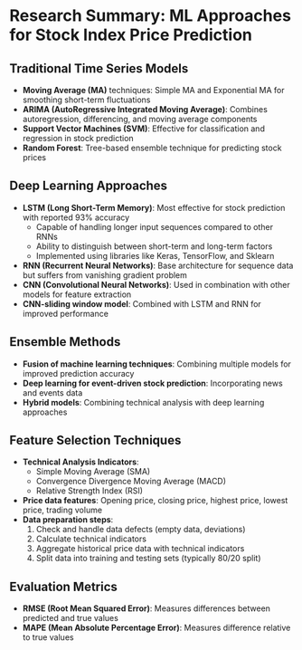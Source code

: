 # Research Summary: ML Approaches for Stock Index Price Prediction

## Traditional Time Series Models
- **Moving Average (MA)** techniques: Simple MA and Exponential MA for smoothing short-term fluctuations
- **ARIMA (AutoRegressive Integrated Moving Average)**: Combines autoregression, differencing, and moving average components
- **Support Vector Machines (SVM)**: Effective for classification and regression in stock prediction
- **Random Forest**: Tree-based ensemble technique for predicting stock prices

## Deep Learning Approaches
- **LSTM (Long Short-Term Memory)**: Most effective for stock prediction with reported 93% accuracy
  - Capable of handling longer input sequences compared to other RNNs
  - Ability to distinguish between short-term and long-term factors
  - Implemented using libraries like Keras, TensorFlow, and Sklearn
- **RNN (Recurrent Neural Networks)**: Base architecture for sequence data but suffers from vanishing gradient problem
- **CNN (Convolutional Neural Networks)**: Used in combination with other models for feature extraction
- **CNN-sliding window model**: Combined with LSTM and RNN for improved performance

## Ensemble Methods
- **Fusion of machine learning techniques**: Combining multiple models for improved prediction accuracy
- **Deep learning for event-driven stock prediction**: Incorporating news and events data
- **Hybrid models**: Combining technical analysis with deep learning approaches

## Feature Selection Techniques
- **Technical Analysis Indicators**:
  - Simple Moving Average (SMA)
  - Convergence Divergence Moving Average (MACD)
  - Relative Strength Index (RSI)
- **Price data features**: Opening price, closing price, highest price, lowest price, trading volume
- **Data preparation steps**:
  1. Check and handle data defects (empty data, deviations)
  2. Calculate technical indicators
  3. Aggregate historical price data with technical indicators
  4. Split data into training and testing sets (typically 80/20 split)

## Evaluation Metrics
- **RMSE (Root Mean Squared Error)**: Measures differences between predicted and true values
- **MAPE (Mean Absolute Percentage Error)**: Measures difference relative to true values
